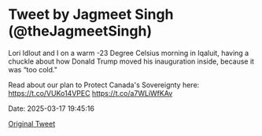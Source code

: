 # Tweet by Jagmeet Singh (@theJagmeetSingh)

Lori Idlout and I on a warm -23 Degree Celsius morning in Iqaluit, having a chuckle about how Donald Trump moved his inauguration inside, because it was “too cold."

Read about our plan to Protect Canada's Sovereignty here: https://t.co/VUKo14VPEC https://t.co/a7WLiWfKAv

Date: 2025-03-17 19:45:16

[Original Tweet](https://x.com/theJagmeetSingh/status/1901721518478065887)
